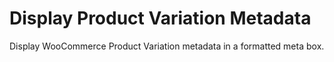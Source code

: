 # Display Product Variation Metadata
Display WooCommerce Product Variation metadata in a formatted meta box.
